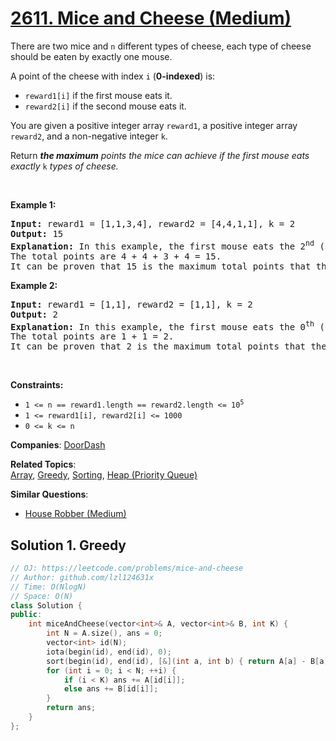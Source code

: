 # [2611. Mice and Cheese (Medium)](https://leetcode.com/problems/mice-and-cheese)

<p>There are two mice and <code>n</code> different types of cheese, each type of cheese should be eaten by exactly one mouse.</p>
<p>A point of the cheese with index <code>i</code> (<strong>0-indexed</strong>) is:</p>
<ul>
	<li><code>reward1[i]</code> if the first mouse eats it.</li>
	<li><code>reward2[i]</code> if the second mouse eats it.</li>
</ul>
<p>You are given a positive integer array <code>reward1</code>, a positive integer array <code>reward2</code>, and a non-negative integer <code>k</code>.</p>
<p>Return <em><strong>the maximum</strong> points the mice can achieve if the first mouse eats exactly </em><code>k</code><em> types of cheese.</em></p>
<p>&nbsp;</p>
<p><strong class="example">Example 1:</strong></p>
<pre><strong>Input:</strong> reward1 = [1,1,3,4], reward2 = [4,4,1,1], k = 2
<strong>Output:</strong> 15
<strong>Explanation:</strong> In this example, the first mouse eats the 2<sup>nd</sup>&nbsp;(0-indexed) and the 3<sup>rd</sup>&nbsp;types of cheese, and the second mouse eats the 0<sup>th</sup>&nbsp;and the 1<sup>st</sup> types of cheese.
The total points are 4 + 4 + 3 + 4 = 15.
It can be proven that 15 is the maximum total points that the mice can achieve.
</pre>
<p><strong class="example">Example 2:</strong></p>
<pre><strong>Input:</strong> reward1 = [1,1], reward2 = [1,1], k = 2
<strong>Output:</strong> 2
<strong>Explanation:</strong> In this example, the first mouse eats the 0<sup>th</sup>&nbsp;(0-indexed) and 1<sup>st</sup>&nbsp;types of cheese, and the second mouse does not eat any cheese.
The total points are 1 + 1 = 2.
It can be proven that 2 is the maximum total points that the mice can achieve.
</pre>
<p>&nbsp;</p>
<p><strong>Constraints:</strong></p>
<ul>
	<li><code>1 &lt;= n == reward1.length == reward2.length &lt;= 10<sup>5</sup></code></li>
	<li><code>1 &lt;= reward1[i],&nbsp;reward2[i] &lt;= 1000</code></li>
	<li><code>0 &lt;= k &lt;= n</code></li>
</ul>

**Companies**:
[DoorDash](https://leetcode.com/company/doordash)

**Related Topics**:  
[Array](https://leetcode.com/tag/array/), [Greedy](https://leetcode.com/tag/greedy/), [Sorting](https://leetcode.com/tag/sorting/), [Heap (Priority Queue)](https://leetcode.com/tag/heap-priority-queue/)

**Similar Questions**:
* [House Robber (Medium)](https://leetcode.com/problems/house-robber/)

## Solution 1. Greedy

```cpp
// OJ: https://leetcode.com/problems/mice-and-cheese
// Author: github.com/lzl124631x
// Time: O(NlogN)
// Space: O(N)
class Solution {
public:
    int miceAndCheese(vector<int>& A, vector<int>& B, int K) {
        int N = A.size(), ans = 0;
        vector<int> id(N);
        iota(begin(id), end(id), 0);
        sort(begin(id), end(id), [&](int a, int b) { return A[a] - B[a] > A[b] - B[b]; });
        for (int i = 0; i < N; ++i) {
            if (i < K) ans += A[id[i]];
            else ans += B[id[i]];
        }
        return ans;
    }
};
```